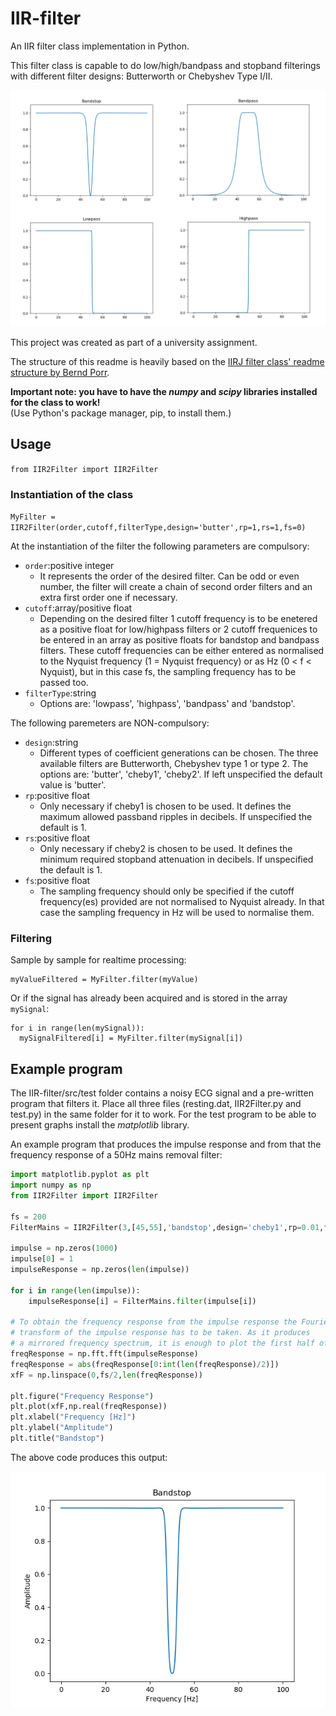 # IIR-filter
An IIR filter class implementation in Python.

This filter class is capable to do low/high/bandpass and stopband filterings with different filter designs: Butterworth or Chebyshev Type I/II.

![Frequency responses of the four different types of filters](test.png)

This project was created as part of a university assignment.

The structure of this readme is heavily based on the [IIRJ filter class' readme structure by Bernd Porr](https://github.com/berndporr/iirj).

**Important note: you have to have the _numpy_ and _scipy_ libraries installed for the class to work!**<br />
(Use Python's package manager, pip, to install them.)

## Usage

`from IIR2Filter import IIR2Filter`

### Instantiation of the class

  `MyFilter = IIR2Filter(order,cutoff,filterType,design='butter',rp=1,rs=1,fs=0)`
  
  At the instantiation of the filter the following parameters are compulsory:
  - `order`:positive integer
      - It represents the order of the desired filter.
        Can be odd or even number, the filter will create a chain of second
        order filters and an extra first order one if necessary.
  - `cutoff`:array/positive float
      - Depending on the desired filter 1 cutoff frequency is to be 
        enetered as a positive float for low/highpass filters or
        2 cutoff frequenices to be entered in an array as positive floats
        for bandstop and bandpass filters. These cutoff frequencies can be
        either entered as normalised to the Nyquist frequency (1 =
        Nyquist frequency) or as Hz (0 < f < Nyquist), but in this case fs,
        the sampling frequency has to be passed too.
  - `filterType`:string
      - Options are: 'lowpass', 'highpass', 'bandpass' and 'bandstop'.
            
  The following paremeters are NON-compulsory:
  - `design`:string
      - Different types of coefficient generations
        can be chosen. The three available filters are Butterworth, 
        Chebyshev type 1 or type 2.
        The options are: 'butter', 'cheby1', 'cheby2'. If left unspecified the 
        default value is 'butter'.
  - `rp`:positive float    
      - Only necessary if cheby1 is chosen to be used. It defines the 
        maximum allowed passband ripples in decibels. If unspecified the
        default is 1.
  - `rs`:positive float    
      - Only necessary if cheby2 is chosen to be used. It defines the 
        minimum required stopband attenuation in decibels. If unspecified 
        the default is 1.
  - `fs`:positive float
      - The sampling frequency should only be specified if the cutoff 
        frequency(es) provided are not normalised to Nyquist already. 
        In that case the sampling frequency in Hz will be used to normalise 
        them.

### Filtering
Sample by sample for realtime processing:

```
myValueFiltered = MyFilter.filter(myValue)
```
Or if the signal has already been acquired and is stored in the array `mySignal`:

```
for i in range(len(mySignal)):
  mySignalFiltered[i] = MyFilter.filter(mySignal[i])
```

## Example program
The IIR-filter/src/test folder contains a noisy ECG signal and a pre-written program
that filters it. Place all three files (resting.dat, IIR2Filter.py and test.py)
in the same folder for it to work. For the test program to be able to 
present graphs install the _matplotlib_ library.

An example program that produces the impulse response and from that the frequency response of a 50Hz mains removal filter:

```python
import matplotlib.pyplot as plt
import numpy as np
from IIR2Filter import IIR2Filter

fs = 200
FilterMains = IIR2Filter(3,[45,55],'bandstop',design='cheby1',rp=0.01,fs=200)

impulse = np.zeros(1000)
impulse[0] = 1
impulseResponse = np.zeros(len(impulse))

for i in range(len(impulse)):
    impulseResponse[i] = FilterMains.filter(impulse[i])

# To obtain the frequency response from the impulse response the Fourier
# transform of the impulse response has to be taken. As it produces
# a mirrored frequency spectrum, it is enough to plot the first half of it.
freqResponse = np.fft.fft(impulseResponse)
freqResponse = abs(freqResponse[0:int(len(freqResponse)/2)])
xfF = np.linspace(0,fs/2,len(freqResponse))

plt.figure("Frequency Response")
plt.plot(xfF,np.real(freqResponse))
plt.xlabel("Frequency [Hz]")
plt.ylabel("Amplitude")
plt.title("Bandstop")
```
    
The above code produces this output:

<p align="center">
  <img src="Frequency_Response.png" alt="Frequency response">
</p>
    

